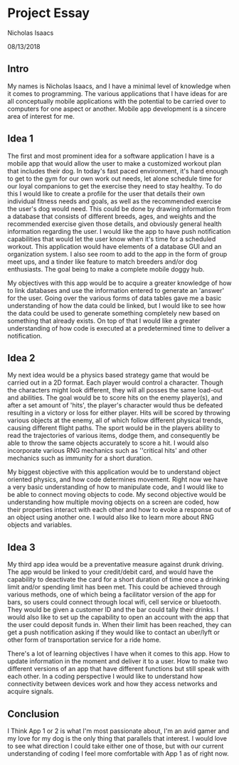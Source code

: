 # Project Essay

Nicholas Isaacs

08/13/2018

## Intro
My names is Nicholas Isaacs, and I have a minimal level of knowledge when it comes to programming. The 
various applications that I have ideas for are all conceptually mobile applications with the potential to be carried over to computers for one aspect or another. Mobile app development is a sincere area of interest for me. 

## Idea 1 
The first and most prominent idea for a software application I have is a mobile app that would allow the user to make a customized workout plan that includes their dog. In today's fast paced environment, it's hard enough to get to the gym for our own work out needs, let alone schedule time for our loyal companions to get the exercise they need to stay healthy. To do this I would like to create a profile for the user that details their own individual fitness needs and goals, as well as the recommended exercise the user's dog would need. This could be done by drawing information from a database that consists of different breeds, ages, and weights and the recommended exercise given those details, and obviously general health information regarding the user. I would like the app to have push notification capabilities that would let the user know when it's time for a scheduled workout. This application would have elements of a database GUI and an organization system. I also see room to add to the app in the form of group meet ups, and a tinder like feature to match breeders and/or dog enthusiasts. The goal being to make a complete mobile doggy hub. 

My objectives with this app would be to acquire a greater knowledge of how to link databases and use the information entered to generate an 'answer' for the user. Going over the various forms of data tables gave me a basic understanding of how the data could be linked, but I would like to see how the data could be used to generate something completely new based on something that already exists. On top of that I would like a greater understanding of how code is executed at a predetermined time to deliver a notification. 

## Idea 2	
My next idea would be a physics based strategy game that would be carried out in a 2D format. Each player would control a character. Though the characters might look different, they will all posses the same load-out and abilities. The goal would be to score hits on the enemy player(s), and after a set amount of 'hits', the player's character would thus be defeated resulting in a victory or loss for either player. Hits will be scored by throwing various objects at the enemy, all of which follow different physical trends, causing different flight paths. The sport would be in the players ability to read the trajectories of various items, dodge them, and consequently be able to throw the same objects accurately to score a hit. I would also incorporate various RNG mechanics such as ''critical hits' and other mechanics such as immunity for a short duration.

My biggest objective with this application would be to understand object oriented physics, and how code determines movement. Right now we have a very basic understanding of how to manipulate code, and I would like to be able to connect moving objects to code. My second objective would be understanding how multiple moving objects on a screen are coded, how their properties interact with each other and how to evoke a response out of an object using another one. I would also like to learn more about RNG objects and variables.

## Idea 3
My third app idea would be a preventative measure against drunk driving. The app would be linked to your credit/debit card, and would have the capability to deactivate the card for a short duration of time once a drinking limit and/or spending limit has been met. This could be achieved through various methods, one of which being a facilitator version of the app for bars, so users could connect through local wifi, cell service or bluetooth. They would be given a customer ID and the bar could tally their drinks. I would also like to set up the capability to open an account with the app that the user could deposit funds in. When their limit has been reached, they can get a push notification asking if they would like to contact an uber/lyft or other form of transportation service for a ride home.

There's a lot of learning objectives I have when it comes to this app. How to update information in the moment and deliver it to a user. How to make two different versions of an app that have different functions but still speak with each other. In a coding perspective I would like to understand how connectivity between devices work and how they access networks and acquire signals. 

## Conclusion

I Think App 1 or 2 is what I'm most passionate about, I'm an avid gamer and my love for my dog is the only thing that parallels that interest. I would love to see what direction I could take either one of those, but with our current understanding of coding I feel more comfortable with App 1 as of right now. 



  
	
	